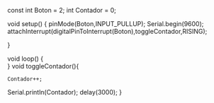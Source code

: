 const int Boton = 2;
int Contador = 0;

void setup()
{
  pinMode(Boton,INPUT_PULLUP);
  Serial.begin(9600);
  attachInterrupt(digitalPinToInterrupt(Boton),toggleContador,RISING);
    
}

void loop()
{  
}
void toggleContador(){
  
    Contador++; 
   Serial.println(Contador);
   delay(3000);
   }